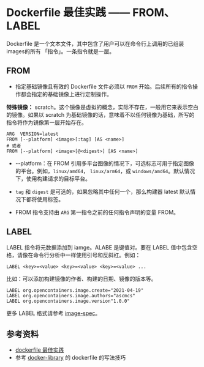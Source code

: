 # Dockerfile 最佳实践 —— FROM、LABEL

Dockerfile 是一个文本文件，其中包含了用户可以在命令行上调用的已组装images的所有 「指令」。一条指令就是一层。

## FROM

- 指定基础镜像且有效的 Dockerfile 文件必须以 `FROM` 开始。后续所有的指令操作都会指定的基础镜像上进行定制操作。

**特殊镜像：** scratch。这个镜像是虚拟的概念，实际不存在，一般用它来表示空白的镜像。如果以 scratch 为基础镜像的话，意味着不以任何镜像为基础，所写的指令将作为镜像第一层开始存在。

```shell
ARG  VERSION=latest
FROM [--platform] <image>[:tag] [AS <name>]
# 或者
FROM [--platform] <image>[@<digest>] [AS <name>]
```

- \-\-platform：在 FROM 引用多平台图像的情况下，可选标志可用于指定图像的平台。例如，`linux/amd64`， `linux/arm64`，或 `windows/amd64`。默认情况下，使用构建请求的目标平台。

- `tag` 和 `digest` 是可选的，如果忽略其中任何一个，那么构建器 latest 默认情况下都将使用标签。

- FROM 指令支持由 `ARG` 第一指令之前的任何指令声明的变量 FROM。

## LABEL

LABEL 指令将元数据添加到 iamge。ALABE 是键值对。要在 LABEL 值中包含空格，请像在命令行分析中一样使用引号和反斜杠。例如：

```shell
LABEL <key>=<value> <key>=<value> <key>=<value> ...
```

比如：可以添加构建镜像的作者、构建的日期、镜像的版本等。

```shell
LABEL org.opencontainers.image.create="2021-04-19"
LABEL org.opencontainers.image.authors="ascmcs"
LABEL org.opencontainers.image.version"1.0.0"
```

更多 LABEL 格式请参考 [image-spec](https://github.com/opencontainers/image-spec/blob/master/annotations.md)。

## 参考资料

- [dockerfile 最佳实践](https://docs.docker.com/engine/reference/builder/)
- 参考 [docker-library](https://github.com/docker-library) 的 dockerfile 的写法技巧
